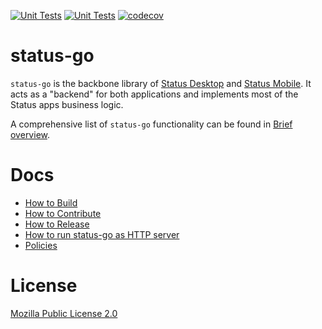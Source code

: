 [![Unit Tests](https://ci.status.im/buildStatus/icon?subject=Unit%20Tests&job=status-go%2Ftests-develop)](https://ci.status.im/job/status-go/job/tests-develop/) [![Unit Tests](https://ci.status.im/buildStatus/icon?subject=Functional%20Tests&job=status-go%2Ftests-rpc-develop)](https://ci.status.im/job/status-go/job/tests-rpc-develop/) [![codecov](https://codecov.io/github/status-im/status-go/graph/badge.svg?token=mQIkVPUdVv)](https://codecov.io/github/status-im/status-go)

# status-go

`status-go` is the backbone library of [Status Desktop](github.com/status-im/status-desktop) and [Status Mobile](https://github.com/status-im/status-mobile). It acts as a "backend" for both applications and implements most of the Status apps business logic. 

A comprehensive list of `status-go` functionality can be found in [Brief overview](https://www.notion.so/WIP-Brief-overview-1578f96fb65c8042a166ecd79a6b1cb6?pvs=4).

# Docs

- [How to Build](./_docs/how-to-build.md)
- [How to Contribute](CONTRIBUTING.md)
- [How to Release](RELEASING.md)
- [How to run status-go as HTTP server](/cmd/status-backend/README.md)
- [Policies](./_docs/policies/README.md)

# License

[Mozilla Public License 2.0](https://github.com/status-im/status-go/blob/develop/LICENSE.md)
